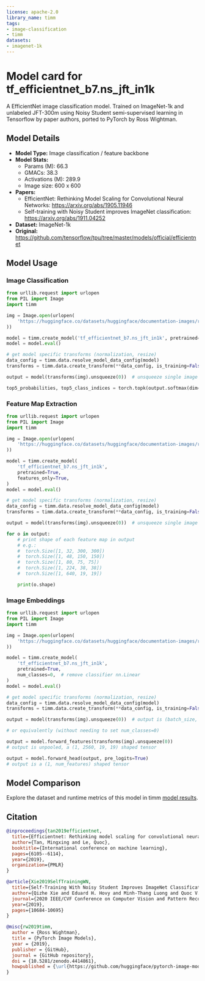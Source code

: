 ```yaml
---
license: apache-2.0
library_name: timm
tags:
- image-classification
- timm
datasets:
- imagenet-1k
---
```

# Model card for tf_efficientnet_b7.ns_jft_in1k

A EfficientNet image classification model. Trained on ImageNet-1k and unlabeled JFT-300m using Noisy Student semi-supervised learning in Tensorflow by paper authors, ported to PyTorch by Ross Wightman.


## Model Details
- **Model Type:** Image classification / feature backbone
- **Model Stats:**
  - Params (M): 66.3
  - GMACs: 38.3
  - Activations (M): 289.9
  - Image size: 600 x 600
- **Papers:**
  - EfficientNet: Rethinking Model Scaling for Convolutional Neural Networks: https://arxiv.org/abs/1905.11946
  - Self-training with Noisy Student improves ImageNet classification: https://arxiv.org/abs/1911.04252
- **Dataset:** ImageNet-1k
- **Original:** https://github.com/tensorflow/tpu/tree/master/models/official/efficientnet

## Model Usage
### Image Classification
```python
from urllib.request import urlopen
from PIL import Image
import timm

img = Image.open(urlopen(
    'https://huggingface.co/datasets/huggingface/documentation-images/resolve/main/beignets-task-guide.png'
))

model = timm.create_model('tf_efficientnet_b7.ns_jft_in1k', pretrained=True)
model = model.eval()

# get model specific transforms (normalization, resize)
data_config = timm.data.resolve_model_data_config(model)
transforms = timm.data.create_transform(**data_config, is_training=False)

output = model(transforms(img).unsqueeze(0))  # unsqueeze single image into batch of 1

top5_probabilities, top5_class_indices = torch.topk(output.softmax(dim=1) * 100, k=5)
```

### Feature Map Extraction
```python
from urllib.request import urlopen
from PIL import Image
import timm

img = Image.open(urlopen(
    'https://huggingface.co/datasets/huggingface/documentation-images/resolve/main/beignets-task-guide.png'
))

model = timm.create_model(
    'tf_efficientnet_b7.ns_jft_in1k',
    pretrained=True,
    features_only=True,
)
model = model.eval()

# get model specific transforms (normalization, resize)
data_config = timm.data.resolve_model_data_config(model)
transforms = timm.data.create_transform(**data_config, is_training=False)

output = model(transforms(img).unsqueeze(0))  # unsqueeze single image into batch of 1

for o in output:
    # print shape of each feature map in output
    # e.g.:
    #  torch.Size([1, 32, 300, 300])
    #  torch.Size([1, 48, 150, 150])
    #  torch.Size([1, 80, 75, 75])
    #  torch.Size([1, 224, 38, 38])
    #  torch.Size([1, 640, 19, 19])

    print(o.shape)
```

### Image Embeddings
```python
from urllib.request import urlopen
from PIL import Image
import timm

img = Image.open(urlopen(
    'https://huggingface.co/datasets/huggingface/documentation-images/resolve/main/beignets-task-guide.png'
))

model = timm.create_model(
    'tf_efficientnet_b7.ns_jft_in1k',
    pretrained=True,
    num_classes=0,  # remove classifier nn.Linear
)
model = model.eval()

# get model specific transforms (normalization, resize)
data_config = timm.data.resolve_model_data_config(model)
transforms = timm.data.create_transform(**data_config, is_training=False)

output = model(transforms(img).unsqueeze(0))  # output is (batch_size, num_features) shaped tensor

# or equivalently (without needing to set num_classes=0)

output = model.forward_features(transforms(img).unsqueeze(0))
# output is unpooled, a (1, 2560, 19, 19) shaped tensor

output = model.forward_head(output, pre_logits=True)
# output is a (1, num_features) shaped tensor
```

## Model Comparison
Explore the dataset and runtime metrics of this model in timm [model results](https://github.com/huggingface/pytorch-image-models/tree/main/results).

## Citation
```bibtex
@inproceedings{tan2019efficientnet,
  title={Efficientnet: Rethinking model scaling for convolutional neural networks},
  author={Tan, Mingxing and Le, Quoc},
  booktitle={International conference on machine learning},
  pages={6105--6114},
  year={2019},
  organization={PMLR}
}
```
```bibtex
@article{Xie2019SelfTrainingWN,
  title={Self-Training With Noisy Student Improves ImageNet Classification},
  author={Qizhe Xie and Eduard H. Hovy and Minh-Thang Luong and Quoc V. Le},
  journal={2020 IEEE/CVF Conference on Computer Vision and Pattern Recognition (CVPR)},
  year={2019},
  pages={10684-10695}
}
```
```bibtex
@misc{rw2019timm,
  author = {Ross Wightman},
  title = {PyTorch Image Models},
  year = {2019},
  publisher = {GitHub},
  journal = {GitHub repository},
  doi = {10.5281/zenodo.4414861},
  howpublished = {\url{https://github.com/huggingface/pytorch-image-models}}
}
```
